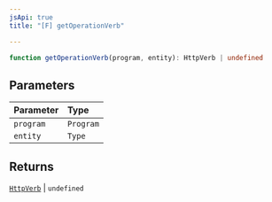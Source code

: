 ```yaml
---
jsApi: true
title: "[F] getOperationVerb"

---
```

```ts
function getOperationVerb(program, entity): HttpVerb | undefined
```

## Parameters

| Parameter | Type |
| :------ | :------ |
| `program` | `Program` |
| `entity` | `Type` |

## Returns

[`HttpVerb`](../type-aliases/HttpVerb.md) \| `undefined`
